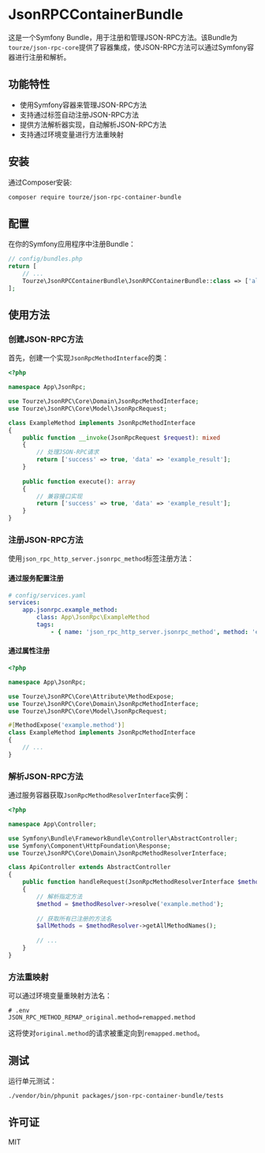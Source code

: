 # JsonRPCContainerBundle

这是一个Symfony Bundle，用于注册和管理JSON-RPC方法。该Bundle为`tourze/json-rpc-core`提供了容器集成，使JSON-RPC方法可以通过Symfony容器进行注册和解析。

## 功能特性

- 使用Symfony容器来管理JSON-RPC方法
- 支持通过标签自动注册JSON-RPC方法
- 提供方法解析器实现，自动解析JSON-RPC方法
- 支持通过环境变量进行方法重映射

## 安装

通过Composer安装:

```bash
composer require tourze/json-rpc-container-bundle
```

## 配置

在你的Symfony应用程序中注册Bundle：

```php
// config/bundles.php
return [
    // ...
    Tourze\JsonRPCContainerBundle\JsonRPCContainerBundle::class => ['all' => true],
];
```

## 使用方法

### 创建JSON-RPC方法

首先，创建一个实现`JsonRpcMethodInterface`的类：

```php
<?php

namespace App\JsonRpc;

use Tourze\JsonRPC\Core\Domain\JsonRpcMethodInterface;
use Tourze\JsonRPC\Core\Model\JsonRpcRequest;

class ExampleMethod implements JsonRpcMethodInterface
{
    public function __invoke(JsonRpcRequest $request): mixed
    {
        // 处理JSON-RPC请求
        return ['success' => true, 'data' => 'example_result'];
    }
    
    public function execute(): array
    {
        // 兼容接口实现
        return ['success' => true, 'data' => 'example_result'];
    }
}
```

### 注册JSON-RPC方法

使用`json_rpc_http_server.jsonrpc_method`标签注册方法：

#### 通过服务配置注册

```yaml
# config/services.yaml
services:
    app.jsonrpc.example_method:
        class: App\JsonRpc\ExampleMethod
        tags:
            - { name: 'json_rpc_http_server.jsonrpc_method', method: 'example.method' }
```

#### 通过属性注册

```php
<?php

namespace App\JsonRpc;

use Tourze\JsonRPC\Core\Attribute\MethodExpose;
use Tourze\JsonRPC\Core\Domain\JsonRpcMethodInterface;
use Tourze\JsonRPC\Core\Model\JsonRpcRequest;

#[MethodExpose('example.method')]
class ExampleMethod implements JsonRpcMethodInterface
{
    // ...
}
```

### 解析JSON-RPC方法

通过服务容器获取`JsonRpcMethodResolverInterface`实例：

```php
<?php

namespace App\Controller;

use Symfony\Bundle\FrameworkBundle\Controller\AbstractController;
use Symfony\Component\HttpFoundation\Response;
use Tourze\JsonRPC\Core\Domain\JsonRpcMethodResolverInterface;

class ApiController extends AbstractController
{
    public function handleRequest(JsonRpcMethodResolverInterface $methodResolver): Response
    {
        // 解析指定方法
        $method = $methodResolver->resolve('example.method');
        
        // 获取所有已注册的方法名
        $allMethods = $methodResolver->getAllMethodNames();
        
        // ...
    }
}
```

### 方法重映射

可以通过环境变量重映射方法名：

```
# .env
JSON_RPC_METHOD_REMAP_original.method=remapped.method
```

这将使对`original.method`的请求被重定向到`remapped.method`。

## 测试

运行单元测试：

```bash
./vendor/bin/phpunit packages/json-rpc-container-bundle/tests
```

## 许可证

MIT
